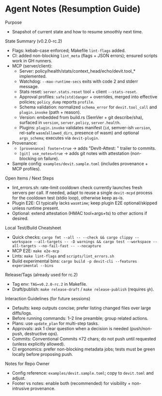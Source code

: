 # Agent Notes (Resumption Guide)

Purpose
- Snapshot of current state and how to resume smoothly next time.

State Summary (v0.2.0-rc.2)
- Flags: kebab-case enforced; Makefile `lint-flags` added.
- CI: added non-blocking `lint_meta` (flags + JSON errors); ensured scripts work in GH runners.
- MCP (server/client):
  - Server: policy/health/stats/context_head/echo/devit.tool_* implemented.
  - Watchdog: `--max-runtime-secs` exits with code 2 and stderr message.
  - Stats reset: `server.stats.reset` tool + client `--stats-reset`.
  - Approval profiles: `safe|std|danger` + overrides, merged into effective policies; `policy_dump` reports `profile`.
  - Schema validation: normalized `schema_error` for `devit.tool_call` and `plugin.invoke` (path + reason).
  - Version: embedded from build.rs (SemVer + git describe/sha), surfaced in `version`, `server.policy`, `server.health`.
  - Plugins: `plugin.invoke` validates manifest (`id`, semver-ish `version`, rel-safe `wasm`/`allowed_dirs`, presence of wasm) and optional `args_schema`; executes via `devit-plugin`.
- Provenance:
  - `[provenance] footer=true` → adds "DevIt-Attest: <hash>" trailer to commits.
  - `[git] use_notes=true` → adds git notes with attestation (non-blocking on failure).
- Sample config: `examples/devit.sample.toml` (includes provenance + MCP profiles).

Open Items / Next Steps
- lint_errors.sh: rate-limit cooldown check currently launches fresh servers per call. If needed, adapt to reuse a single `devit-mcpd` process for the cooldown test (stdio loop), otherwise keep as-is.
- Plugin E2E: CI typically lacks `wasmtime`; keep plugin E2E optional/skipped unless runtime present.
- Optional: extend attestation (HMAC tool+args+ts) to other actions if desired.

Local Test/Build Cheatsheet
- Quick checks: `cargo fmt --all -- --check && cargo clippy --workspace --all-targets -- -D warnings && cargo test --workspace --all-targets --no-fail-fast -- --nocapture`
- MCP E2E: `make e2e-mcp`
- Lints: `make lint-flags` and `scripts/lint_errors.sh`
- Build experimental bins: `cargo build -p devit-cli --features experimental --bins`

Release/Tags (already used for rc.2)
- Tag env: `TAG=v0.2.0-rc.2` in Makefile.
- Draft/publish: `make release-draft` / `make release-publish` (requires `gh`).

Interaction Guidelines (for future sessions)
- Defaults: keep outputs concise; prefer listing changed files over large diffs/logs.
- Before running commands: 1–2 line preamble; group related actions.
- Plans: use `update_plan` for multi-step tasks.
- Approvals: ask 1 clear question when a decision is needed (push/non-push, destructive ops).
- Commits: Conventional Commits ≤72 chars; do not push until requested (unless explicitly allowed).
- CI ergonomics: prefer non-blocking metadata jobs; tests must be green locally before proposing push.

Notes for Repo Owner
- Config reference: `examples/devit.sample.toml`; copy to `devit.toml` and adjust.
- Footer vs notes: enable both (recommended) for visibility + non-intrusive provenance.

